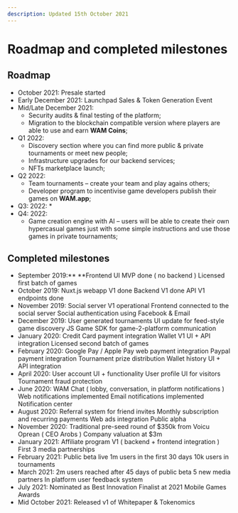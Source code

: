 ```yaml
---
description: Updated 15th October 2021
---
```


# Roadmap and completed milestones

## Roadmap

* October 2021: Presale started
* Early December 2021: Launchpad Sales & Token Generation Event
* Mid/Late December 2021: 
  * Security audits & final testing of the platform;
  * Migration to the blockchain compatible version where players are able to use and earn **WAM Coins**;
* Q1 2022:
  * Discovery section where you can find more public & private tournaments or meet new people;
  * Infrastructure upgrades for our backend services;
  * NFTs marketplace launch;
* Q2 2022: 
  * Team tournaments – create your team and play agains others;
  * Developer program to incentivise game developers publish their games on **WAM.app**;
* Q3: 2022: 
  *
* Q4: 2022: 
  * Game creation engine with AI – users will be able to create their own hypercasual games just with some simple instructions and use those games in private tournaments;

## **Completed milestones**

* September 2019:** **Frontend UI MVP done ( no backend ) Licensed first batch of games
* October 2019: Nuxt.js webapp V1 done Backend V1 done API V1 endpoints done
* November 2019: Social server V1 operational Frontend connected to the social server Social authentication using Facebook & Email
* December 2019: User generated tournaments UI update for feed-style game discovery JS Game SDK for game-2-platform communication
* January 2020: Credit Card payment integration Wallet V1 UI + API integration Licensed second batch of games
* February 2020: Google Pay / Apple Pay web payment integration Paypal payment integration Tournament prize distribution Wallet history UI + API integration
* April 2020: User account UI + functionality User profile UI for visitors Tournament fraud protection
* June 2020: WAM Chat ( lobby, conversation, in platform notifications ) Web notifications implemented Email notifications implemented Notification center
* August 2020: Referral system for friend invites Monthly subscription and recurring payments Web ads integration Public alpha
* November 2020: Traditional pre-seed round of $350k from Voicu Oprean ( CEO Arobs ) Company valuation at $3m
* January 2021: Affiliate program V1 ( backend + frontend integration ) First 3 media partnerships
* February 2021: Public beta live 1m users in the first 30 days 10k users in tournaments
* March 2021: 2m users reached after 45 days of public beta 5 new media partners In platform user feedback system
* July 2021: Nominated as Best Innovation Finalist at 2021 Mobile Games Awards
* Mid October 2021: Released v1 of Whitepaper & Tokenomics
